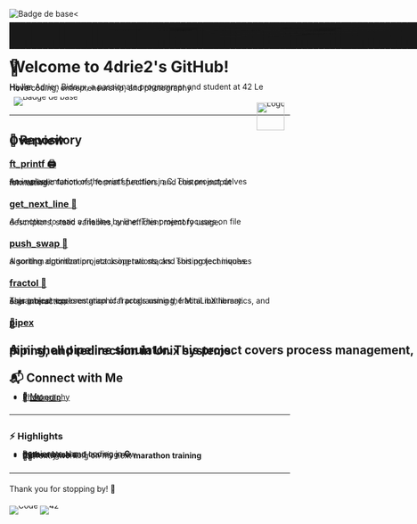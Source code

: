 <img src="https://img.shields.io/badge/42-Le_Havre-white?style=for-the-badge&logo=42" alt="Badge de base"><

<div class="w-full text-[0.1px] font-mono text-gray-500" style="white-space:pre;line-height:0.05">


<div class="w-full text-[0.1px] font-mono text-gray-500" style="white-space:pre;line-height:0.05">██████████████████████████████████████████████████████████████████████████████████████████<br>██████████████████████████████████████████████████████████████████████████████████████████<br>██████████████████████████████████████████████████████████████████████████████████████████<br>██████████████████████████████████████████████████████████████████████████████████████████<br>██████████████████████████████████████████████████████████████████████████████████████████<br>██████████████████████████████████████████████████████████████████████████████████████████<br>██████████████████████████████████████████████████████████████████████████████████████████<br>██████████████████████████████████████████████████████████████████████████████████████████<br>██████████████████████████████████████████████████████████████████████████████████████████<br>█████████████████████████████▒▒▒▒▒▒▓█████▓▒▒░░░░░▒▓█████▓▒▒▒▒▒▒▒▒▒▒▒▒▒▒▒▒█████████████████<br>███████████████████████████▓░░░░░░░████▒░░░░░░░░░░░░▓███▒░░░░░░░░░░░░░░░░█████████████████<br>██████████████████████████▒░░░░░░░░██▓░░░░░▒▓▓▓▒░░░░░▓██░░░░░▒▒▒▒▒▒▒▒▒▒▒▓█████████████████<br>████████████████████████▓░░░░░░░░░▒██░░░░▒███████░░░░░█▓░░░░▓█████████████████████████████<br>███████████████████████▒░░░░▓▓░░░░▓█▓▓▓▓▓████████░░░░░█▒░░░░██████████████████████████████<br>█████████████████████▒░░░░▒██▒░░░░██████████████▒░░░░▓█░░░░░▒▒▒▒▒▒▒▒▒█████████████████████<br>███████████████████▓░░░░░▓███░░░░▒████████████▓░░░░░▓██░░░░░░░░░░░░░░█████████████████████<br>██████████████████▒░░░░▒█████░░░░▓██████████▒░░░░░▒███▓░░░░▒▒▒▒▒▒▒▒▒▓█████████████████████<br>█████████████████▒░░░░░░░░░░░░░░░░░▓██████▒░░░░░▒█████▒░░░░███████████████████████████████<br>█████████████████░░░░░░░░░░░░░░░░░░████▓░░░░░░▒███████░░░░▒███████████████████████████████<br>█████████████████▓▓▓▓▓▓▓▓▓▓▓░░░░▒▓▓█▓▒░░░░░░▓████████▓░░░░▓███████████████████████████████<br>███████████████████████████▓░░░░▓█▒░░░░░░░░░░░░░░░░░█▒░░░░░░░░░░░░░░░░████████████████████<br>███████████████████████████▒░░░░██░░░░░░░░░░░░░░░░░▒█░░░░░░░░░░░░░░░░░████████████████████<br>███████████████████████████▓▒▒▒▓██▓▒▒▒▒▒▒▒▒▒▒▒▒▒▒▒▒▓█▓▒▒▒▒▒▒▒▒▒▒▒▒▒▒▒▓████████████████████<br>██████████████████████████████████████████████████████████████████████████████████████████<br>██████████████████████████████████████████████████████████████████████████████████████████<br>█████████████████████████████████████████████████▓▓▓▓▓▒▒▒▒▒▒░░░▒██████████████████████████<br>███████████████████████████████▓▒▒▒▒▒▒░░░░░░░░░░░░░░░░░░░░░░░░▓███████████████████████████<br>████████████████████████████████▓░░░░░░░░░░░░░░░░░░░░░░░░░░░░█████████████████████████████<br>██████████████████████████████████▓░▒████████████████░░░░░░▒██████████████████████████████<br>████████████████████████████████████▓▓██████████████░░░░░░▓███████████████████████████████<br>███████████████████████████████████████████████████░░░░░▒█████████████████████████████████<br>██████████████████████████████████████████████████░░░░░▓██████████████████████████████████<br>████████████████████████████████████████████████▓░░░░░████████████████████████████████████<br>██████████████████████████████████████████▓████▒░░░░▒█████████████████████████████████████<br>██████████████████████████████████████▓▒░░░▒██▒░░░░███████████████████████████████████████<br>███████████████████████████████████▒░░░░▒░░░▒░░░░▒████████████████████████████████████████<br>███████████████████████████████▓▒░▒▒▓█████▒░░░░░▓█████████████████████████████████████████<br>█████████████████████████████▓▓████████████▓░░▒███████████████████████████████████████████<br>████████████████████████████████████████████▓▓████████████████████████████████████████████<br>██████████████████████████████████████████████████████████████████████████████████████████<br>██████████████████████████████████████████████████████████████████████████████████████████<br>██████████████████████████████████████████████████████████████████████████████████████████<br>██████████████████████████████████████████████████████████████████████████████████████████<br>██████████████████████████████████████████████████████████████████████████████████████████<br>██████████████████████████████████████████████████████████████████████████████████████████<br></div>

# Welcome to 4drie2's GitHub! 👋  

Hi, I'm Adrien Bidaux, a passionate programmer and student at 42 Le Havre.  
I love coding, entrepreneurship, and photography.  

<div style="position: relative; width: 100%; height: auto;">
  <img src="https://img.shields.io/badge/42-Paris-white?style=for-the-badge&logo=42" alt="Badge de base">
  <img src="https://42blockchain.com/42Blockchain-logo.svg" style="position: absolute; top: 10px; right: 10px; width: 50px; height: auto; z-index: 2;" alt="Logo à superposer">
</div>

---

## 📂 Repository Overview

### [ft_printf 🖨️](https://github.com/4drie2/ft_printf)
An implementation of the printf function in C. This project delves into variadic functions, format specifiers, and custom output formatting.

### [get_next_line 📄](https://github.com/4drie2/get_next_line)
A function to read a file line by line. This project focuses on file descriptors, static variables, and efficient memory usage.

### [push_swap 🔄](https://github.com/4drie2/push_swap)
A sorting algorithm project using two stacks. This project involves algorithm optimization, stack operations, and sorting techniques.

### [fractol 🌌](https://github.com/4drie2/fractol)
A graphical representation of fractals using the MiniLibX library. This project explores graphical programming, fractal mathematics, and user interaction.

### [pipex 🔧](https://github.com/4drie2/pipex)
A mini shell pipeline simulator. This project covers process management, piping, and redirection in Unix systems.
---

## 📬 Connect with Me  
- 📸 [My Photography](https://www.flickr.com/photos/195770192@N05/)  
- 💼 [LinkedIn](https://www.linkedin.com/in/adrien-bidaux)  

---

### ⚡ Highlights
- Passionate about coding in **C** **python** **bash** and learning new technologies 🌐.  
- Currently working on my next **marathon training** 🏃‍♂️!  

---

Thank you for stopping by! 🎉  

![Code](https://img.shields.io/badge/Made%20with-Love-%23FF69B4) ![42](https://img.shields.io/badge/42-Student-blue)
